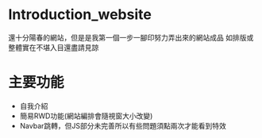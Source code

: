 # Introduction_website

還十分陽春的網站，但是是我第一個一步一腳印努力弄出來的網站成品
如排版或整體實在不堪入目還盡請見諒

# 主要功能
* 自我介紹
* 簡易RWD功能(網站編排會隨視窗大小改變)
* Navbar跳轉，但JS部分未完善所以有些問題須點兩次才能看到特效

